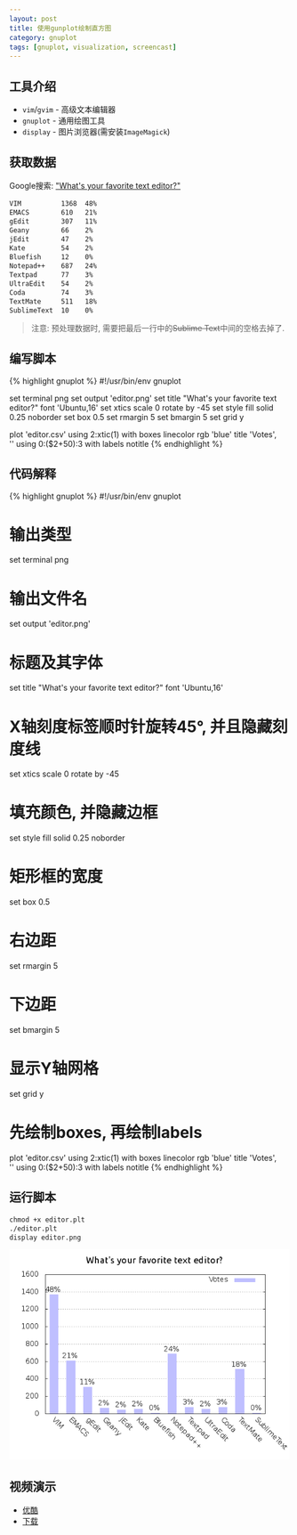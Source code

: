 ```yaml
---
layout: post
title: 使用gunplot绘制直方图
category: gnuplot
tags: [gnuplot, visualization, screencast]
---
```


## 工具介绍
- `vim`/`gvim` - 高级文本编辑器
- `gnuplot` - 通用绘图工具
- `display` - 图片浏览器(需安装`ImageMagick`)

## 获取数据
Google搜索: ["What's your favorite text editor?"](https://spreadsheets.google.com/spreadsheet/viewanalytics?formkey=dHhwMm9jS1l6RTh4Q3RBZU1GRWE1R0E6MQ)

    VIM          1368  48%
    EMACS        610   21%
    gEdit        307   11%
    Geany        66    2%
    jEdit        47    2%
    Kate         54    2%
    Bluefish     12    0%
    Notepad++    687   24%
    Textpad      77    3%
    UltraEdit    54    2%
    Coda         74    3%
    TextMate     511   18%
    SublimeText  10    0%

> 注意: 预处理数据时, 需要把最后一行中的~~Sublime Text~~中间的空格去掉了.

## 编写脚本
{% highlight gnuplot %}
#!/usr/bin/env gnuplot

set terminal png
set output 'editor.png'
set title "What's your favorite text editor?" font 'Ubuntu,16'
set xtics scale 0 rotate by -45
set style fill solid 0.25 noborder
set box 0.5
set rmargin 5
set bmargin 5
set grid y

plot 'editor.csv' using 2:xtic(1) with boxes linecolor rgb 'blue' title 'Votes',\
     '' using 0:($2+50):3 with labels notitle
{% endhighlight %}

## 代码解释
{% highlight gnuplot %}
#!/usr/bin/env gnuplot

# 输出类型
set terminal png

# 输出文件名
set output 'editor.png'

# 标题及其字体
set title "What's your favorite text editor?" font 'Ubuntu,16'

# X轴刻度标签顺时针旋转45°, 并且隐藏刻度线
set xtics scale 0 rotate by -45

# 填充颜色, 并隐藏边框
set style fill solid 0.25 noborder

# 矩形框的宽度
set box 0.5

# 右边距
set rmargin 5

# 下边距
set bmargin 5

# 显示Y轴网格
set grid y

# 先绘制boxes, 再绘制labels
plot 'editor.csv' using 2:xtic(1) with boxes linecolor rgb 'blue' title 'Votes',\
     '' using 0:($2+50):3 with labels notitle
{% endhighlight %}

## 运行脚本
    chmod +x editor.plt
    ./editor.plt
    display editor.png

![editor](/img/editor.png)

## 视频演示
- [优酷](http://v.youku.com/v_show/id_XNDAxNzkxMDY4.html)
- [下载](http://ubuntuone.com/7a4Z0uA7X1DsWrIF9rymiX)
